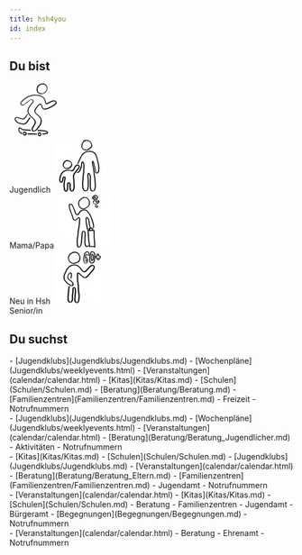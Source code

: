 ```yaml
---
title: hsh4you
id: index
---
```


## Du bist

<script> window.onload = function() { document.title = "hsh4you.de"; } </script>

<span class="nowrap">
  <label class="userselectioncontainer" onclick="updateImagesAndLists(this)">
    <img src="images/startpage/Jugendlicher.png">
    <img style="display:none" src="images/startpage/Jugendlicher_selected.png"><br>
    <span>Jugendlich</span>
  </label>
  <label class="userselectioncontainer" onclick="updateImagesAndLists(this)">
    <img src="images/startpage/Eltern.png">
    <img style="display:none" src="images/startpage/Eltern_selected.png"><br>
    <span>Mama/Papa</span>
  </label>
  <label class="userselectioncontainer" onclick="updateImagesAndLists(this)">
    <img src="images/startpage/Neu_in_Hsh.png">
    <img style="display:none" src="images/startpage/Neu_in_Hsh_selected.png"><br>
    <span>Neu in Hsh</span>
  </label>
  <label class="userselectioncontainer" onclick="updateImagesAndLists(this)">
    <img src="images/startpage/Senior.png">
    <img style="display:none" src="images/startpage/Senior_selected.png"><br>
    <span>Senior/in</span>
  </label>
</span>

## Du suchst
<div id="listVisible"></div>
<div class="displaynone" id="listDefault">
- [Jugendklubs](Jugendklubs/Jugendklubs.md)
- [Wochenpläne](Jugendklubs/weeklyevents.html)
- [Veranstaltungen](calendar/calendar.html)
- [Kitas](Kitas/Kitas.md)
- [Schulen](Schulen/Schulen.md)
- [Beratung](Beratung/Beratung.md)
- [Familienzentren](Familienzentren/Familienzentren.md)
- Freizeit
- Notrufnummern
</div>
<div class="displaynone" id="listJugendlicher">
- [Jugendklubs](Jugendklubs/Jugendklubs.md)
- [Wochenpläne](Jugendklubs/weeklyevents.html)
- [Veranstaltungen](calendar/calendar.html)
- [Beratung](Beratung/Beratung_Jugendlicher.md)
- Aktivitäten
- Notrufnummern
</div>
<div class="displaynone" id="listEltern">
- [Kitas](Kitas/Kitas.md)
- [Schulen](Schulen/Schulen.md)
- [Jugendklubs](Jugendklubs/Jugendklubs.md)
- [Veranstaltungen](calendar/calendar.html)
- [Beratung](Beratung/Beratung_Eltern.md)
- [Familienzentren](Familienzentren/Familienzentren.md)
- Jugendamt
- Notrufnummern
</div>
<div class="displaynone" id="listNeu_in_Hsh">
- [Veranstaltungen](calendar/calendar.html)
- [Kitas](Kitas/Kitas.md)
- [Schulen](Schulen/Schulen.md)
- Beratung
- Familienzentren
- Jugendamt
- Bürgeramt
- [Begegnungen](Begegnungen/Begegnungen.md)
- Notrufnummern
</div>
<div class="displaynone" id="listSenior">
- [Veranstaltungen](calendar/calendar.html)
- Beratung
- Ehrenamt
- Notrufnummern
</div>

<script type="text/javascript">
  // format lists after page has loaded
  document.addEventListener("DOMContentLoaded", function(event) {
    formatLists();
  });
</script>
